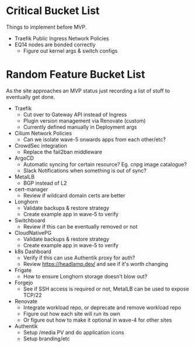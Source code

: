 # Critical Bucket List

Things to implement before MVP.

* Traefik Public Ingress Network Policies
* EQ14 nodes are bonded correctly
  * Figure out kernel args & switch configs

# Random Feature Bucket List

As the site approaches an MVP status just recording a list of stuff to eventually get done.

* Traefik
  * Cut over to Gateway API instead of Ingress
  * Plugin version management via Renovate (custom)
  * Currently defined manually in Deployment args
* Cilium Network Policies
  * Can we isolate wave-5 onwards apps from each other/etc?
* CrowdSec integration
  * Replace the fail2ban middleware
* ArgoCD
  * Automatic syncing for certain resource? Eg. cnpg image catalogue?
  * Slack Notifications when something is out of sync?
* MetalLB
  * BGP instead of L2
* cert-manager
  * Review if wildcard domain certs are better
* Longhorn
  * Validate backups & restore strategy
  * Create example app in wave-5 to verify
* Switchboard
  * Review if this can be eventually removed or not
* CloudNativePG
  * Validate backups & restore strategy
  * Create example app in wave-5 to verify
* k8s Dashboard
  * Verify if this can use Authentik proxy for auth?
  * Review https://headlamp.dev/ and see if it's worth changing
* Frigate
  * How to ensure Longhorn storage doesn't blow out?
* Forgejo
  * See if SSH access is required or not, MetalLB can be used to expose TCP/22
* Renovate
  * Integrate workload repo, or deprecate and remove workload repo
  * Figure out how each site will run its own
  * Or figure out how to make it optional in wave-4 for other sites
* Authentik
  * Setup /media PV and do application icons
  * Setup branding/etc
